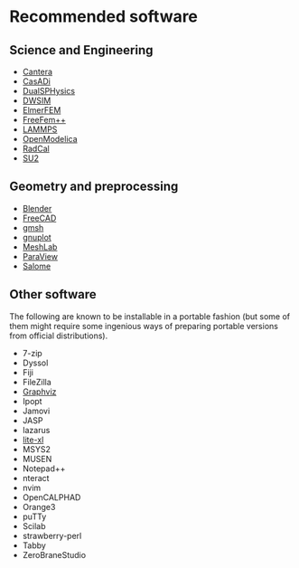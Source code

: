 # Recommended software

## Science and Engineering

- [Cantera](https://github.com/Cantera/cantera/releases/tag/v3.0.0)
- [CasADi](https://web.casadi.org/get/)
- [DualSPHysics](https://dual.sphysics.org/downloads/)
- [DWSIM](https://dwsim.org/index.php/download/)
- [ElmerFEM](https://www.nic.funet.fi/pub/sci/physics/elmer/bin/windows/)
- [FreeFem++](https://github.com/FreeFem/FreeFem-sources/releases)
- [LAMMPS](https://packages.lammps.org/windows.html)
- [OpenModelica](https://openmodelica.org/download/download-windows/)
- [RadCal](https://github.com/firemodels/radcal)
- [SU2](https://su2code.github.io/download.html)

## Geometry and preprocessing

- [Blender](https://www.blender.org/download/)
- [FreeCAD](https://www.freecad.org/downloads.php)
- [gmsh](https://gmsh.info/#Download)
- [gnuplot](https://sourceforge.net/projects/gnuplot/files/gnuplot/6.0.0/)
- [MeshLab](https://github.com/cnr-isti-vclab/meshlab)
- [ParaView](https://www.paraview.org/download/)
- [Salome](https://www.salome-platform.org/?page_id=2430)

## Other software

The following are known to be installable in a portable fashion (but some of them might require some ingenious ways of preparing portable versions from official distributions).

- 7-zip
- Dyssol
- Fiji
- FileZilla
- [Graphviz](https://graphviz.org/download/)
- Ipopt
- Jamovi
- JASP
- lazarus
- [lite-xl](https://github.com/lite-xl/lite-xl)
- MSYS2
- MUSEN
- Notepad++
- nteract
- nvim
- OpenCALPHAD
- Orange3
- puTTy
- Scilab
- strawberry-perl
- Tabby
- ZeroBraneStudio
